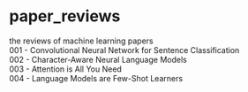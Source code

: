 # paper_reviews
the reviews of machine learning papers
<br>
001 - Convolutional Neural Network for Sentence Classification<br>
002 - Character-Aware Neural Language Models<br>
003 - Attention is All You Need<br>
004 - Language Models are Few-Shot Learners<br>
